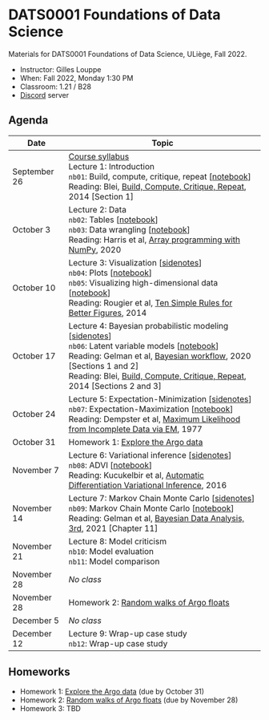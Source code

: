 # DATS0001 Foundations of Data Science

Materials for DATS0001 Foundations of Data Science, ULiège, Fall 2022.

- Instructor: Gilles Louppe
- When: Fall 2022, Monday 1:30 PM
- Classroom: 1.21 / B28
- [Discord](https://discord.gg/g2SXBeNA) server

## Agenda

| Date | Topic |
| --- | --- |
| September 26 | [Course syllabus](https://glouppe.github.io/dats0001-foundations-of-data-science/?p=course-syllabus.md)<br> Lecture 1: Introduction<br>`nb01`: Build, compute, critique, repeat [[notebook](./nb01-box-loop.ipynb)]<br>Reading: Blei, [Build, Compute, Critique, Repeat](http://www.cs.columbia.edu/~blei/fogm/2020F/readings/Blei2014.pdf), 2014 [Section 1] |
| October 3 | Lecture 2: Data<br>`nb02`: Tables [[notebook](./nb02-tables.ipynb)]<br>`nb03`: Data wrangling [[notebook](./nb03-data-wrangling.ipynb)]<br>Reading: Harris et al, [Array programming with NumPy](https://www.nature.com/articles/s41586-020-2649-2), 2020 |
| October 10 | Lecture 3: Visualization [[sidenotes](./pdf/lec03-sidenotes.pdf)]<br>`nb04`: Plots [[notebook](./nb04-plots.ipynb)]<br>`nb05`: Visualizing high-dimensional data [[notebook](./nb05-high-dimensional-data.ipynb)]<br>Reading: Rougier et al, [Ten Simple Rules for Better Figures](https://journals.plos.org/ploscompbiol/article/file?id=10.1371/journal.pcbi.1003833&type=printable), 2014  |
| October 17 | Lecture 4: Bayesian probabilistic modeling [[sidenotes](./pdf/lec04-sidenotes.pdf)]<br>`nb06`: Latent variable models [[notebook](./nb06-latent-variable-models.ipynb)]<br>Reading: Gelman et al, [Bayesian workflow](https://arxiv.org/abs/2011.01808), 2020 [Sections 1 and 2]<br>Reading: Blei, [Build, Compute, Critique, Repeat](http://www.cs.columbia.edu/~blei/fogm/2020F/readings/Blei2014.pdf), 2014 [Sections 2 and 3] |
| October 24 | Lecture 5: Expectation-Minimization [[sidenotes](./pdf/lec05-sidenotes.pdf)]<br>`nb07`: Expectation-Maximization [[notebook](./nb07-em.ipynb)]<br>Reading: Dempster et al, [Maximum Likelihood from Incomplete Data via EM](https://www.jstor.org/stable/2984875), 1977 |
| October 31 | Homework 1: [Explore the Argo data](https://github.com/glouppe-teaching/dats0001-hw1) |
| November 7 | Lecture 6: Variational inference [[sidenotes](./pdf/lec06-sidenotes.pdf)]<br>`nb08`: ADVI [[notebook](./nb08-advi.ipynb)]<br>Reading: Kucukelbir et al, [Automatic Differentiation Variational Inference](https://arxiv.org/abs/1603.00788), 2016  |
| November 14 | Lecture 7: Markov Chain Monte Carlo [[sidenotes](./pdf/lec07-sidenotes.pdf)]<br>`nb09`: Markov Chain Monte Carlo [[notebook](./nb09-mcmc.ipynb)]<br>Reading: Gelman et al, [Bayesian Data Analysis, 3rd](http://www.stat.columbia.edu/~gelman/book/BDA3.pdf), 2021 [Chapter 11] |
| November 21 | Lecture 8: Model criticism<br>`nb10`: Model evaluation<br>`nb11`: Model comparison |
| November 28 | _No class_ |
| November 28 | Homework 2: [Random walks of Argo floats](https://github.com/glouppe-teaching/dats0001-hw2) |
| December 5  | _No class_ |
| December 12 | Lecture 9: Wrap-up case study<br>`nb12`: Wrap-up case study |

## Homeworks

- Homework 1: [Explore the Argo data](https://github.com/glouppe-teaching/dats0001-hw1) (due by October 31)
- Homework 2: [Random walks of Argo floats](https://github.com/glouppe-teaching/dats0001-hw2) (due by November 28)
- Homework 3: TBD